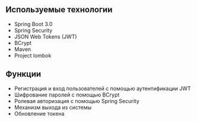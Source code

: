 ## Используемые технологии
- Spring Boot 3.0
- Spring Security
- JSON Web Tokens (JWT)
- BCrypt
- Maven
- Project lombok

## Функции
   - Регистрация и вход пользователей с помощью аутентификации JWT
   - Шифрование паролей с помощью BCrypt
   - Ролевая авторизация с помощью Spring Security
   - Механизм выхода из системы
   - Обновление токена
